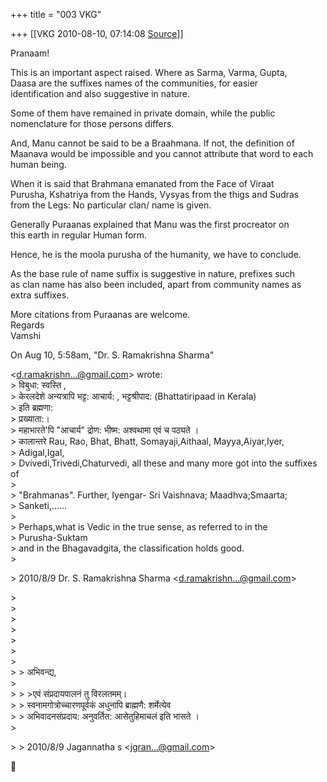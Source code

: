 +++
title = "003 VKG"

+++
[[VKG	2010-08-10, 07:14:08 [Source](https://groups.google.com/g/bvparishat/c/GzadZcgEBUs)]]



Pranaam!

This is an important aspect raised. Where as Sarma, Varma, Gupta,  
Daasa are the suffixes names of the communities, for easier  
identification and also suggestive in nature.

Some of them have remained in private domain, while the public  
nomenclature for those persons differs.

And, Manu cannot be said to be a Braahmana. If not, the definition of  
Maanava would be impossible and you cannot attribute that word to each  
human being.

When it is said that Brahmana emanated from the Face of Viraat  
Purusha, Kshatriya from the Hands, Vysyas from the thigs and Sudras  
from the Legs: No particular clan/ name is given.

Generally Puraanas explained that Manu was the first procreator on  
this earth in regular Human form.

Hence, he is the moola purusha of the humanity, we have to conclude.

As the base rule of name suffix is suggestive in nature, prefixes such  
as clan name has also been included, apart from community names as  
extra suffixes.

  
More citations from Puraanas are welcome.  
Regards  
Vamshi

On Aug 10, 5:58am, "Dr. S. Ramakrishna Sharma"

  
\<[d.ramakrishn...@gmail.com]()\> wrote:  
\> विबुधा: स्वस्ति ,  
\> केरलदेशे अन्यत्रापि भट्ट: आचार्य: , भट्टश्रीपाद: (Bhattatiripaad in Kerala)  
\> इति ब्रह्मणा:  
\> प्रख्याता:।  
\> महाभारते'पि "आचार्य" द्रोण: भीष्म: अश्वथामा एवं च पठ्यते ।  
\> कालान्तरे Rau, Rao, Bhat, Bhatt, Somayaji,Aithaal, Mayya,Aiyar,Iyer,  
\> Adigal,Igal,  
\> Dvivedi,Trivedi,Chaturvedi, all these and many more got into the suffixes of  
\>  
\> "Brahmanas". Further, Iyengar- Sri Vaishnava; Maadhva;Smaarta;  
\> Sanketi,......  
\>  
\> Perhaps,what is Vedic in the true sense, as referred to in the  
\> Purusha-Suktam  
\> and in the Bhagavadgita, the classification holds good.  
\>  

\> 2010/8/9 Dr. S. Ramakrishna Sharma \<[d.ramakrishn...@gmail.com]()\>

  
\>  
\>  
\>  
\>  
\>  
\>  
\>  
\> \> अभिवन्द्य,  
\>  
\> \> \>एवं संप्रदायपालनं तु विरलतमम्।  
\> \> स्वनामगोत्रोच्चारणपूर्वकं अधुनापि ब्राह्मणै: शर्मेत्येव  
\> \> अभिवादनसंप्रदाय: अनुवर्तित: आसेतुहिमाचलं इति भासते ।  
\>  

\> \> 2010/8/9 Jagannatha s \<[jgran...@gmail.com]()\>



